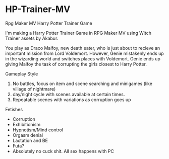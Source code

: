 # HP-Trainer-MV
Rpg Maker MV Harry Potter Trainer Game

I'm making a Harry Potter Trainer Game in RPG Maker MV using Witch Trainer assets by Akabur.

You play as Draco Malfoy, new death eater, who is just about to recieve an important mission from Lord Voldemort.
However, Genie mistakenly ends up in the wizarding world and switches places with Voldemort. Genie ends up giving
Malfoy the task of corrupting the girls closest to Harry Potter.


Gameplay Style
1. No battles, focus on item and scene searching and minigames (like village of nightmare)
2. day/night cycle with scenes available at certain times.
3. Repeatable scenes with variations as corruption goes up

Fetishes
- Corruption
- Exhibitionism
- Hypnotism/Mind control
- Orgasm denial
- Lactation and BE
- Futa?
- Absolutely no cuck shit. All sex happens with PC

